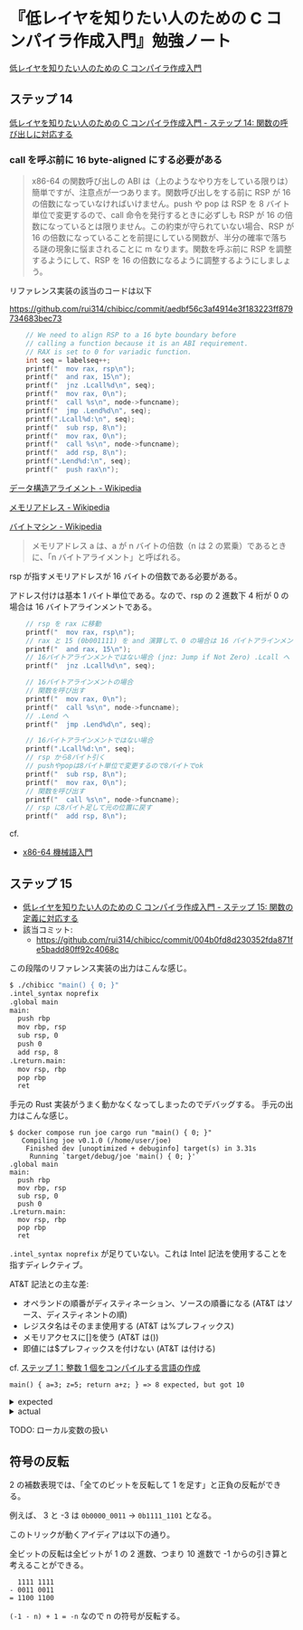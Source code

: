 # 『低レイヤを知りたい人のための C コンパイラ作成入門』勉強ノート

[低レイヤを知りたい人のための C コンパイラ作成入門](https://www.sigbus.info/compilerbook)

## ステップ 14

[低レイヤを知りたい人のための C コンパイラ作成入門 - ステップ 14: 関数の呼び出しに対応する](https://www.sigbus.info/compilerbook#%E3%82%B9%E3%83%86%E3%83%83%E3%83%9714-%E9%96%A2%E6%95%B0%E3%81%AE%E5%91%BC%E3%81%B3%E5%87%BA%E3%81%97%E3%81%AB%E5%AF%BE%E5%BF%9C%E3%81%99%E3%82%8B)

### call を呼ぶ前に 16 byte-aligned にする必要がある

> x86-64 の関数呼び出しの ABI は（上のようなやり方をしている限りは）簡単ですが、注意点が一つあります。関数呼び出しをする前に RSP が 16 の倍数になっていなければいけません。push や pop は RSP を 8 バイト単位で変更するので、call 命令を発行するときに必ずしも RSP が 16 の倍数になっているとは限りません。この約束が守られていない場合、RSP が 16 の倍数になっていることを前提にしている関数が、半分の確率で落ちる謎の現象に悩まされることに m なります。関数を呼ぶ前に RSP を調整するようにして、RSP を 16 の倍数になるように調整するようにしましょう。

リファレンス実装の該当のコードは以下

https://github.com/rui314/chibicc/commit/aedbf56c3af4914e3f183223ff879734683bec73

```c
    // We need to align RSP to a 16 byte boundary before
    // calling a function because it is an ABI requirement.
    // RAX is set to 0 for variadic function.
    int seq = labelseq++;
    printf("  mov rax, rsp\n");
    printf("  and rax, 15\n");
    printf("  jnz .Lcall%d\n", seq);
    printf("  mov rax, 0\n");
    printf("  call %s\n", node->funcname);
    printf("  jmp .Lend%d\n", seq);
    printf(".Lcall%d:\n", seq);
    printf("  sub rsp, 8\n");
    printf("  mov rax, 0\n");
    printf("  call %s\n", node->funcname);
    printf("  add rsp, 8\n");
    printf(".Lend%d:\n", seq);
    printf("  push rax\n");
```

[データ構造アライメント - Wikipedia](https://ja.wikipedia.org/wiki/%E3%83%87%E3%83%BC%E3%82%BF%E6%A7%8B%E9%80%A0%E3%82%A2%E3%83%A9%E3%82%A4%E3%83%A1%E3%83%B3%E3%83%88)

[メモリアドレス - Wikipedia](https://ja.wikipedia.org/wiki/%E3%83%A1%E3%83%A2%E3%83%AA%E3%82%A2%E3%83%89%E3%83%AC%E3%82%B9)

[バイトマシン - Wikipedia](https://ja.wikipedia.org/wiki/%E3%83%90%E3%82%A4%E3%83%88%E3%83%9E%E3%82%B7%E3%83%B3)

> メモリアドレス a は、a が n バイトの倍数（n は 2 の累乗）であるときに、「n バイトアライメント」と呼ばれる。

rsp が指すメモリアドレスが 16 バイトの倍数である必要がある。

アドレス付けは基本 1 バイト単位である。なので、rsp の 2 進数下 4 桁が 0 の場合は 16 バイトアラインメントである。

```c
    // rsp を rax に移動
    printf("  mov rax, rsp\n");
    // rax と 15 (0b001111) を and 演算して、0 の場合は 16 バイトアラインメント
    printf("  and rax, 15\n");
    // 16バイトアラインメントではない場合 (jnz: Jump if Not Zero) .Lcall へ
    printf("  jnz .Lcall%d\n", seq);

    // 16バイトアラインメントの場合
    // 関数を呼び出す
    printf("  mov rax, 0\n");
    printf("  call %s\n", node->funcname);
    // .Lend へ
    printf("  jmp .Lend%d\n", seq);

    // 16バイトアラインメントではない場合
    printf(".Lcall%d:\n", seq);
    // rsp から8バイト引く
    // pushやpopは8バイト単位で変更するので8バイトでok
    printf("  sub rsp, 8\n");
    printf("  mov rax, 0\n");
    // 関数を呼び出す
    printf("  call %s\n", node->funcname);
    // rsp に8バイト足して元の位置に戻す
    printf("  add rsp, 8\n");
```

cf.

- [x86-64 機械語入門](https://zenn.dev/mod_poppo/articles/x86-64-machine-code#add%E5%91%BD%E4%BB%A4)

## ステップ 15

- [低レイヤを知りたい人のための C コンパイラ作成入門 - ステップ 15: 関数の定義に対応する](https://www.sigbus.info/compilerbook#%E3%82%B9%E3%83%86%E3%83%83%E3%83%9715-%E9%96%A2%E6%95%B0%E3%81%AE%E5%AE%9A%E7%BE%A9%E3%81%AB%E5%AF%BE%E5%BF%9C%E3%81%99%E3%82%8B)
- 該当コミット:
  - https://github.com/rui314/chibicc/commit/004b0fd8d230352fda871fe5badd80ff92c4068c

この段階のリファレンス実装の出力はこんな感じ。

```sh
$ ./chibicc "main() { 0; }"
.intel_syntax noprefix
.global main
main:
  push rbp
  mov rbp, rsp
  sub rsp, 0
  push 0
  add rsp, 8
.Lreturn.main:
  mov rsp, rbp
  pop rbp
  ret
```

手元の Rust 実装がうまく動かなくなってしまったのでデバッグする。
手元の出力はこんな感じ。

```
$ docker compose run joe cargo run "main() { 0; }"
   Compiling joe v0.1.0 (/home/user/joe)
    Finished dev [unoptimized + debuginfo] target(s) in 3.31s
     Running `target/debug/joe 'main() { 0; }'`
.global main
main:
  push rbp
  mov rbp, rsp
  sub rsp, 0
  push 0
.Lreturn.main:
  mov rsp, rbp
  pop rbp
  ret
```

`.intel_syntax noprefix` が足りていない。これは Intel 記法を使用することを指すディレクティブ。

AT&T 記法との主な差:

- オペランドの順番がディスティネーション、ソースの順番になる (AT&T はソース、ディスティネントの順)
- レジスタ名はそのまま使用する (AT&T は%プレフィックス)
- メモリアクセスに[]を使う (AT&T は())
- 即値には$プレフィックスを付けない (AT&T は付ける)

cf. [ステップ 1：整数 1 個をコンパイルする言語の作成](https://www.sigbus.info/compilerbook#%E3%82%B9%E3%83%86%E3%83%83%E3%83%971%E6%95%B4%E6%95%B01%E5%80%8B%E3%82%92%E3%82%B3%E3%83%B3%E3%83%91%E3%82%A4%E3%83%AB%E3%81%99%E3%82%8B%E8%A8%80%E8%AA%9E%E3%81%AE%E4%BD%9C%E6%88%90)

`main() { a=3; z=5; return a+z; } => 8 expected, but got 10`

<details>
<summary>expected</summary>

```
$ ./chibicc "main() { a=3; z=5; return a+z; }"
.intel_syntax noprefix
.global main
main:
  push rbp
  mov rbp, rsp
  sub rsp, 16
  lea rax, [rbp-16]
  push rax
  push 3
  pop rdi
  pop rax
  mov [rax], rdi
  push rdi
  add rsp, 8
  lea rax, [rbp-8]
  push rax
  push 5
  pop rdi
  pop rax
  mov [rax], rdi
  push rdi
  add rsp, 8
  lea rax, [rbp-16]
  push rax
  pop rax
  mov rax, [rax]
  push rax
  lea rax, [rbp-8]
  push rax
  pop rax
  mov rax, [rax]
  push rax
  pop rdi
  pop rax
  add rax, rdi
  push rax
  pop rax
  jmp .Lreturn.main
.Lreturn.main:
  mov rsp, rbp
  pop rbp
  ret
```

</details>

<details>
<summary>actual</summary>

```
docker compose run joe cargo run "main() { a=3; z=5; return a+z; }"
   Compiling joe v0.1.0 (/home/user/joe)
    Finished dev [unoptimized + debuginfo] target(s) in 2.08s
     Running `target/debug/joe 'main() { a=3; z=5; return a+z; }'`
.intel_syntax noprefix
.global main
main:
  push rbp
  mov rbp, rsp
  sub rsp, 16
  mov rax, rbp
  sub rax, 0
  push rax
  push 3
  pop rdi
  pop rax
  mov [rax], rdi
  push rdi
  mov rax, rbp
  sub rax, 0
  push rax
  push 5
  pop rdi
  pop rax
  mov [rax], rdi
  push rdi
  mov rax, rbp
  sub rax, 0
  push rax
  pop rax
  mov rax, [rax]
  push rax
  mov rax, rbp
  sub rax, 0
  push rax
  pop rax
  mov rax, [rax]
  push rax
  pop rdi
  pop rax
  add rax, rdi
  push rax
  pop rax
  jmp .Lreturn.main
.Lreturn.main:
  mov rsp, rbp
  pop rbp
  ret
```

</details>

TODO: ローカル変数の扱い

## 符号の反転

2 の補数表現では、「全てのビットを反転して 1 を足す」と正負の反転ができる。

例えば、 3 と -3 は `0b0000_0011` -> `0b1111_1101` となる。

このトリックが動くアイディアは以下の通り。

全ビットの反転は全ビットが 1 の 2 進数、つまり 10 進数で -1 からの引き算と考えることができる。

```
  1111 1111
- 0011 0011
= 1100 1100
```

`(-1 - n) + 1 = -n` なので n の符号が反転する。
